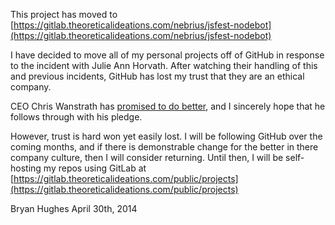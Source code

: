 This project has moved to [https://gitlab.theoreticalideations.com/nebrius/jsfest-nodebot](https://gitlab.theoreticalideations.com/nebrius/jsfest-nodebot)

I have decided to move all of my personal projects off of GitHub in response to the incident with Julie Ann Horvath. After watching their handling of this and previous incidents, GitHub has lost my trust that they are an ethical company.

CEO Chris Wanstrath has [promised to do better](https://github.com/blog/1826-follow-up-to-the-investigation-results), and I sincerely hope that he follows through with his pledge.

However, trust is hard won yet easily lost. I will be following GitHub over the coming months, and if there is demonstrable change for the better in there company culture, then I will consider returning. Until then, I will be self-hosting my repos using GitLab at [https://gitlab.theoreticalideations.com/public/projects](https://gitlab.theoreticalideations.com/public/projects)

Bryan Hughes
April 30th, 2014
